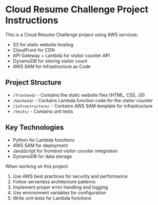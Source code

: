 <!-- Use this file to provide workspace-specific custom instructions to Copilot. For more details, visit https://code.visualstudio.com/docs/copilot/copilot-customization#_use-a-githubcopilotinstructionsmd-file -->

# Cloud Resume Challenge Project Instructions

This is a Cloud Resume Challenge project using AWS services:
- S3 for static website hosting
- CloudFront for CDN
- API Gateway + Lambda for visitor counter API
- DynamoDB for storing visitor count
- AWS SAM for Infrastructure as Code

## Project Structure
- `/frontend/` - Contains the static website files (HTML, CSS, JS)
- `/backend/` - Contains Lambda function code for the visitor counter
- `/infrastructure/` - Contains AWS SAM template for infrastructure
- `/tests/` - Contains unit tests

## Key Technologies
- Python for Lambda functions
- AWS SAM for deployment
- JavaScript for frontend visitor counter integration
- DynamoDB for data storage

When working on this project:
1. Use AWS best practices for security and performance
2. Follow serverless architecture patterns
3. Implement proper error handling and logging
4. Use environment variables for configuration
5. Write unit tests for Lambda functions

